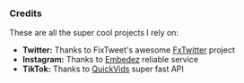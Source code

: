 ### Credits
These are all the super cool projects I rely on:
-   **Twitter:** Thanks to FixTweet's awesome [FxTwitter](https://github.com/FixTweet/FxTwitter) project
-   **Instagram:** Thanks to [Embedez](https://embedez.com/) reliable service
-   **TikTok:** Thanks to [QuickVids](https://quickvids.win/) super fast API
